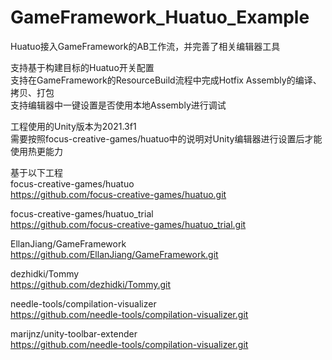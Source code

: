 # GameFramework_Huatuo_Example
Huatuo接入GameFramework的AB工作流，并完善了相关编辑器工具

支持基于构建目标的Huatuo开关配置  
支持在GameFramework的ResourceBuild流程中完成Hotfix Assembly的编译、拷贝、打包  
支持编辑器中一键设置是否使用本地Assembly进行调试

工程使用的Unity版本为2021.3f1  
需要按照focus-creative-games/huatuo中的说明对Unity编辑器进行设置后才能使用热更能力

基于以下工程  
focus-creative-games/huatuo  
https://github.com/focus-creative-games/huatuo.git  

focus-creative-games/huatuo_trial  
https://github.com/focus-creative-games/huatuo_trial.git  

EllanJiang/GameFramework  
https://github.com/EllanJiang/GameFramework.git  

dezhidki/Tommy  
https://github.com/dezhidki/Tommy.git  

needle-tools/compilation-visualizer  
https://github.com/needle-tools/compilation-visualizer.git  

marijnz/unity-toolbar-extender  
https://github.com/needle-tools/compilation-visualizer.git
